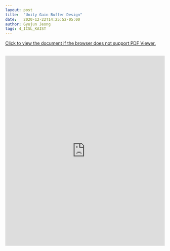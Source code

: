 ```yaml
---
layout: post
title:  "Unity Gain Buffer Design"
date:   2020-12-22T14:25:52-05:00
author: Gyujun Jeong
tags: 4_ICSL_KAIST
---
```


<a href="https://drive.google.com/file/d/12CHuaR0f2hJIluJduPZaHOuMb6EVKTcL/preview" target="_blank">Click to view the document if the browser does not support PDF Viewer.</a><br><br>
<iframe src="https://drive.google.com/file/d/12CHuaR0f2hJIluJduPZaHOuMb6EVKTcL/preview" style="width:100%; height:600px;" frameborder="0"></iframe>

